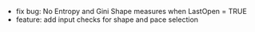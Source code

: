 - fix bug: No Entropy and Gini Shape measures when LastOpen = TRUE
- feature: add input checks for shape and pace selection